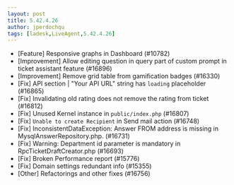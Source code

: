 ```yaml
---
layout: post
title: 5.42.4.26
author: jperdochqu
tags: [ladesk,LiveAgent,5.42.4.26]
---
```

- [Feature] Responsive graphs in Dashboard  (#10782)
- [Improvement] Allow editing question in query part of custom prompt in ticket assistant feature (#16896)
- [Improvement] Remove grid table from gamification badges (#16330)
- [Fix] API section | "Your API URL" string has `loading` placeholder (#16865)
- [Fix] Invalidating old rating does not remove the rating from ticket (#16812)
- [Fix] Unused Kernel instance in `public/index.php` (#16807)
- [Fix] `Unable to create Recipient` in Send mail action (#16748)
- [Fix] InconsistentDataException: Answer FROM address is missing in MysqlAnswerRepository.php. (#16731)
- [Fix] Warning: Department id parameter is mandatory in RpcTicketDraftCreator.php (#16693)
- [Fix] Broken Performance report (#15776)
- [Fix] Domain settings redundant info (#15355)
- [Other] Refactorings and other fixes (#16756)